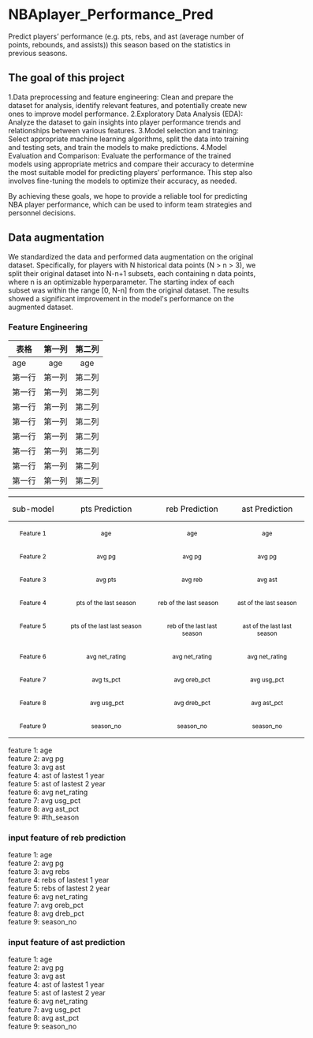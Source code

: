 # NBAplayer_Performance_Pred
Predict players’ performance (e.g. pts, rebs, and ast (average number of points,  rebounds, and assists)) this season based on the statistics in previous seasons.

## The goal of this project
1.Data preprocessing and feature engineering: Clean and prepare the dataset for analysis, identify 
relevant features, and potentially create new ones to improve model performance.
2.Exploratory Data Analysis (EDA): Analyze the dataset to gain insights into player performance 
trends and relationships between various features.
3.Model selection and training: Select appropriate machine learning algorithms, split the data into 
training and testing sets, and train the models to make predictions.
4.Model Evaluation and Comparison: Evaluate the performance of the trained models using 
appropriate metrics and compare their accuracy to determine the most suitable model for predicting 
players’ performance. This step also involves fine-tuning the models to optimize their accuracy, 
as needed.

By achieving these goals, we hope to provide a reliable tool for predicting NBA player 
performance, which can be used to inform team strategies and personnel decisions.
## Data augmentation
We standardized the data and performed data augmentation on the original dataset. 
Specifically, for players with N historical data points (N > n > 3), we split their original dataset 
into N-n+1 subsets, each containing n data points, where n is an optimizable hyperparameter. The 
starting index of each subset was within the range [0, N-n] from the original dataset. The results 
showed a significant improvement in the model's performance on the augmented dataset.
### Feature Engineering
| 表格  | 第一列  | 第二列  |
| --- |:----:|:----:|
|  age  |   age   |   age   |
| 第一行 | 第一列  | 第二列  |
| 第一行 | 第一列  | 第二列  |
| 第一行 | 第一列  | 第二列  |
| 第一行 | 第一列  | 第二列  |
| 第一行 | 第一列  | 第二列  |
| 第一行 | 第一列  | 第二列  |
| 第一行 | 第一列  | 第二列  |
| 第一行 | 第一列  | 第二列  |
<table class="MsoTableGrid" border="1" cellspacing="0" cellpadding="0" width="601" style="width:451.05pt;border-collapse:collapse;border:none;mso-border-top-alt:
 solid windowtext .5pt;mso-border-bottom-alt:solid windowtext .5pt;mso-yfti-tbllook:
 1184;mso-padding-alt:0cm 5.4pt 0cm 5.4pt;mso-border-insidev:none">
 <tbody><tr style="mso-yfti-irow:0;mso-yfti-firstrow:yes;page-break-inside:avoid;
  height:1.0cm">
  <td width="94" style="width:70.85pt;border-top:solid windowtext 1.0pt;
  border-left:none;border-bottom:solid windowtext 1.0pt;border-right:none;
  mso-border-top-alt:solid windowtext .5pt;mso-border-bottom-alt:solid windowtext .5pt;
  padding:0cm 5.4pt 0cm 5.4pt;height:1.0cm">
  <p class="MsoNormal" align="center" style="text-align:center"><span lang="ZH-CN" style="mso-bidi-font-size:10.5pt;line-height:106%;color:black;mso-themecolor:
  text1">sub-model<o:p></o:p></span></p>
  </td>
  <td width="205" style="width:153.6pt;border-top:solid windowtext 1.0pt;
  border-left:none;border-bottom:solid windowtext 1.0pt;border-right:none;
  mso-border-top-alt:solid windowtext .5pt;mso-border-bottom-alt:solid windowtext .5pt;
  padding:0cm 5.4pt 0cm 5.4pt;height:1.0cm">
  <p class="MsoNormal" align="center" style="text-align:center"><span lang="ZH-CN" style="mso-bidi-font-size:10.5pt;line-height:106%;color:black;mso-themecolor:
  text1">pts Prediction<o:p></o:p></span></p>
  </td>
  <td width="151" style="width:113.3pt;border-top:solid windowtext 1.0pt;
  border-left:none;border-bottom:solid windowtext 1.0pt;border-right:none;
  mso-border-top-alt:solid windowtext .5pt;mso-border-bottom-alt:solid windowtext .5pt;
  padding:0cm 5.4pt 0cm 5.4pt;height:1.0cm">
  <p class="MsoNormal" align="center" style="text-align:center"><span lang="ZH-CN" style="mso-bidi-font-size:10.5pt;line-height:106%;color:black;mso-themecolor:
  text1">reb Prediction<o:p></o:p></span></p>
  </td>
  <td width="151" style="width:113.3pt;border-top:solid windowtext 1.0pt;
  border-left:none;border-bottom:solid windowtext 1.0pt;border-right:none;
  mso-border-top-alt:solid windowtext .5pt;mso-border-bottom-alt:solid windowtext .5pt;
  padding:0cm 5.4pt 0cm 5.4pt;height:1.0cm">
  <p class="MsoNormal" align="center" style="text-align:center"><span lang="ZH-CN" style="mso-bidi-font-size:10.5pt;line-height:106%;color:black;mso-themecolor:
  text1">ast Prediction<o:p></o:p></span></p>
  </td>
 </tr>
 <tr style="mso-yfti-irow:1;page-break-inside:avoid;height:14.2pt;mso-height-rule:
  exactly">
  <td width="94" valign="top" style="width:70.85pt;border:none;mso-border-top-alt:
  solid windowtext .5pt;padding:0cm 5.4pt 0cm 5.4pt;height:14.2pt;mso-height-rule:
  exactly">
  <p class="BodyText1" align="center" style="margin-left:0cm;text-align:center;
  line-height:normal"><span lang="ZH-CN" style="font-size:9.0pt;color:black;
  mso-themecolor:text1">Feature 1</span><span lang="ZH-CN" style="font-size:10.0pt;
  font-family:&quot;Times New Roman Regular&quot;;mso-bidi-font-family:&quot;Times New Roman Regular&quot;;
  color:black"><o:p></o:p></span></p>
  </td>
  <td width="205" valign="top" style="width:153.6pt;border:none;mso-border-top-alt:
  solid windowtext .5pt;padding:0cm 5.4pt 0cm 5.4pt;height:14.2pt;mso-height-rule:
  exactly">
  <p class="BodyText1" align="center" style="margin-left:0cm;text-align:center;
  line-height:normal"><span lang="ZH-CN" style="font-size:9.0pt;color:black;
  mso-themecolor:text1">age</span><span lang="EN-US" style="font-size:10.0pt;
  font-family:&quot;Times New Roman Regular&quot;;mso-bidi-font-family:&quot;Times New Roman Regular&quot;;
  color:black;mso-ansi-language:EN-US"><o:p></o:p></span></p>
  </td>
  <td width="151" valign="top" style="width:113.3pt;border:none;mso-border-top-alt:
  solid windowtext .5pt;padding:0cm 5.4pt 0cm 5.4pt;height:14.2pt;mso-height-rule:
  exactly">
  <p class="BodyText1" align="center" style="margin-left:0cm;text-align:center;
  line-height:normal"><span lang="ZH-CN" style="font-size:9.0pt;color:black;
  mso-themecolor:text1">age</span><span lang="EN-US" style="font-size:10.0pt;
  font-family:&quot;Times New Roman Regular&quot;;mso-bidi-font-family:&quot;Times New Roman Regular&quot;;
  color:black;mso-ansi-language:EN-US"><o:p></o:p></span></p>
  </td>
  <td width="151" valign="top" style="width:113.3pt;border:none;mso-border-top-alt:
  solid windowtext .5pt;padding:0cm 5.4pt 0cm 5.4pt;height:14.2pt;mso-height-rule:
  exactly">
  <p class="BodyText1" align="center" style="margin-left:0cm;text-align:center;
  line-height:normal"><span lang="ZH-CN" style="font-size:9.0pt;color:black;
  mso-themecolor:text1">age</span><span lang="ZH-CN" style="font-size:10.0pt;
  font-family:&quot;Times New Roman Regular&quot;;mso-bidi-font-family:&quot;Times New Roman Regular&quot;;
  color:black"><o:p></o:p></span></p>
  </td>
 </tr>
 <tr style="mso-yfti-irow:2;page-break-inside:avoid;height:14.2pt;mso-height-rule:
  exactly">
  <td width="94" valign="top" style="width:70.85pt;border:none;padding:0cm 5.4pt 0cm 5.4pt;
  height:14.2pt;mso-height-rule:exactly">
  <p class="BodyText1" align="center" style="margin-left:0cm;text-align:center;
  line-height:normal"><span lang="ZH-CN" style="font-size:9.0pt;color:black;
  mso-themecolor:text1">Feature 2</span><span lang="EN-US" style="font-size:10.0pt;
  font-family:&quot;Times New Roman Regular&quot;;mso-bidi-font-family:&quot;Times New Roman Regular&quot;;
  color:black;mso-ansi-language:EN-US"><o:p></o:p></span></p>
  </td>
  <td width="205" valign="top" style="width:153.6pt;border:none;padding:0cm 5.4pt 0cm 5.4pt;
  height:14.2pt;mso-height-rule:exactly">
  <p class="BodyText1" align="center" style="margin-left:0cm;text-align:center;
  line-height:normal"><span lang="ZH-CN" style="font-size:9.0pt;color:black;
  mso-themecolor:text1">avg pg</span><span lang="EN-US" style="font-size:10.0pt;
  font-family:&quot;Times New Roman Regular&quot;;mso-bidi-font-family:&quot;Times New Roman Regular&quot;;
  color:black;mso-ansi-language:EN-US"><o:p></o:p></span></p>
  </td>
  <td width="151" valign="top" style="width:113.3pt;border:none;padding:0cm 5.4pt 0cm 5.4pt;
  height:14.2pt;mso-height-rule:exactly">
  <p class="BodyText1" align="center" style="margin-left:0cm;text-align:center;
  line-height:normal"><span lang="ZH-CN" style="font-size:9.0pt;color:black;
  mso-themecolor:text1">avg pg</span><span lang="EN-US" style="font-size:10.0pt;
  font-family:&quot;Times New Roman Regular&quot;;mso-bidi-font-family:&quot;Times New Roman Regular&quot;;
  color:black;mso-ansi-language:EN-US"><o:p></o:p></span></p>
  </td>
  <td width="151" valign="top" style="width:113.3pt;border:none;padding:0cm 5.4pt 0cm 5.4pt;
  height:14.2pt;mso-height-rule:exactly">
  <p class="BodyText1" align="center" style="margin-left:0cm;text-align:center;
  line-height:normal"><span lang="ZH-CN" style="font-size:9.0pt;color:black;
  mso-themecolor:text1">avg pg</span><span lang="EN-US" style="font-size:10.0pt;
  font-family:&quot;Times New Roman Regular&quot;;mso-bidi-font-family:&quot;Times New Roman Regular&quot;;
  color:black;mso-ansi-language:EN-US"><o:p></o:p></span></p>
  </td>
 </tr>
 <tr style="mso-yfti-irow:3;page-break-inside:avoid;height:14.2pt;mso-height-rule:
  exactly">
  <td width="94" valign="top" style="width:70.85pt;border:none;padding:0cm 5.4pt 0cm 5.4pt;
  height:14.2pt;mso-height-rule:exactly">
  <p class="BodyText1" align="center" style="margin-left:0cm;text-align:center;
  line-height:normal"><span lang="ZH-CN" style="font-size:9.0pt;color:black;
  mso-themecolor:text1">Feature 3</span><span lang="EN-US" style="font-size:10.0pt;
  font-family:&quot;Times New Roman Regular&quot;;mso-bidi-font-family:&quot;Times New Roman Regular&quot;;
  color:black;mso-ansi-language:EN-US"><o:p></o:p></span></p>
  </td>
  <td width="205" valign="top" style="width:153.6pt;border:none;padding:0cm 5.4pt 0cm 5.4pt;
  height:14.2pt;mso-height-rule:exactly">
  <p class="BodyText1" align="center" style="margin-left:0cm;text-align:center;
  line-height:normal"><span lang="ZH-CN" style="font-size:9.0pt;color:black;
  mso-themecolor:text1">avg pts</span><span lang="EN-US" style="font-size:10.0pt;
  font-family:&quot;Times New Roman Regular&quot;;mso-bidi-font-family:&quot;Times New Roman Regular&quot;;
  color:black;mso-ansi-language:EN-US"><o:p></o:p></span></p>
  </td>
  <td width="151" valign="top" style="width:113.3pt;border:none;padding:0cm 5.4pt 0cm 5.4pt;
  height:14.2pt;mso-height-rule:exactly">
  <p class="BodyText1" align="center" style="margin-left:0cm;text-align:center;
  line-height:normal"><span lang="ZH-CN" style="font-size:9.0pt;color:black;
  mso-themecolor:text1">avg reb</span><span lang="EN-US" style="font-size:10.0pt;
  font-family:&quot;Times New Roman Regular&quot;;mso-bidi-font-family:&quot;Times New Roman Regular&quot;;
  color:black;mso-ansi-language:EN-US"><o:p></o:p></span></p>
  </td>
  <td width="151" valign="top" style="width:113.3pt;border:none;padding:0cm 5.4pt 0cm 5.4pt;
  height:14.2pt;mso-height-rule:exactly">
  <p class="BodyText1" align="center" style="margin-left:0cm;text-align:center;
  line-height:normal"><span lang="ZH-CN" style="font-size:9.0pt;color:black;
  mso-themecolor:text1">avg ast</span><span lang="EN-US" style="font-size:10.0pt;
  font-family:&quot;Times New Roman Regular&quot;;mso-bidi-font-family:&quot;Times New Roman Regular&quot;;
  color:black;mso-ansi-language:EN-US"><o:p></o:p></span></p>
  </td>
 </tr>
 <tr style="mso-yfti-irow:4;page-break-inside:avoid;height:14.2pt;mso-height-rule:
  exactly">
  <td width="94" valign="top" style="width:70.85pt;border:none;padding:0cm 5.4pt 0cm 5.4pt;
  height:14.2pt;mso-height-rule:exactly">
  <p class="BodyText1" align="center" style="margin-left:0cm;text-align:center;
  line-height:normal"><span lang="ZH-CN" style="font-size:9.0pt;color:black;
  mso-themecolor:text1">Feature 4<o:p></o:p></span></p>
  </td>
  <td width="205" valign="top" style="width:153.6pt;border:none;padding:0cm 5.4pt 0cm 5.4pt;
  height:14.2pt;mso-height-rule:exactly">
  <p class="BodyText1" align="center" style="margin-left:0cm;text-align:center;
  line-height:normal"><span lang="EN-US" style="font-size:9.0pt;color:black;
  mso-themecolor:text1;mso-ansi-language:EN-US">pts of the last season</span><span lang="EN-US" style="font-size:10.0pt;font-family:&quot;Times New Roman Regular&quot;;
  mso-bidi-font-family:&quot;Times New Roman Regular&quot;;color:black;mso-ansi-language:
  EN-US"><o:p></o:p></span></p>
  </td>
  <td width="151" valign="top" style="width:113.3pt;border:none;padding:0cm 5.4pt 0cm 5.4pt;
  height:14.2pt;mso-height-rule:exactly">
  <p class="BodyText1" align="left" style="margin-left:0cm;text-align:left;
  line-height:normal"><span class="SpellE"><span lang="EN-US" style="font-size:
  9.0pt;color:black;mso-themecolor:text1;mso-ansi-language:EN-US">reb</span></span><span lang="EN-US" style="font-size:9.0pt;color:black;mso-themecolor:text1;
  mso-ansi-language:EN-US"> of the last season</span><span lang="EN-US" style="font-size:10.0pt;font-family:&quot;Times New Roman Regular&quot;;mso-bidi-font-family:
  &quot;Times New Roman Regular&quot;;color:black;mso-ansi-language:EN-US"><o:p></o:p></span></p>
  </td>
  <td width="151" valign="top" style="width:113.3pt;border:none;padding:0cm 5.4pt 0cm 5.4pt;
  height:14.2pt;mso-height-rule:exactly">
  <p class="BodyText1" align="center" style="margin-left:0cm;text-align:center;
  line-height:normal"><span class="SpellE"><span lang="EN-US" style="font-size:
  9.0pt;color:black;mso-themecolor:text1;mso-ansi-language:EN-US">ast</span></span><span lang="EN-US" style="font-size:9.0pt;color:black;mso-themecolor:text1;
  mso-ansi-language:EN-US"> of the last season</span><span lang="EN-US" style="font-size:10.0pt;font-family:&quot;Times New Roman Regular&quot;;mso-bidi-font-family:
  &quot;Times New Roman Regular&quot;;color:black;mso-ansi-language:EN-US"><o:p></o:p></span></p>
  </td>
 </tr>
 <tr style="mso-yfti-irow:5;page-break-inside:avoid;height:14.2pt;mso-height-rule:
  exactly">
  <td width="94" valign="top" style="width:70.85pt;border:none;padding:0cm 5.4pt 0cm 5.4pt;
  height:14.2pt;mso-height-rule:exactly">
  <p class="BodyText1" align="center" style="margin-left:0cm;text-align:center;
  line-height:normal"><span lang="ZH-CN" style="font-size:9.0pt;color:black;
  mso-themecolor:text1">Feature 5<o:p></o:p></span></p>
  </td>
  <td width="205" valign="top" style="width:153.6pt;border:none;padding:0cm 5.4pt 0cm 5.4pt;
  height:14.2pt;mso-height-rule:exactly">
  <p class="BodyText1" align="center" style="margin-left:0cm;text-align:center;
  line-height:normal"><span lang="EN-US" style="font-size:9.0pt;color:black;
  mso-themecolor:text1;mso-ansi-language:EN-US">pts of the last <span class="SpellE">last</span> season</span><span lang="EN-US" style="font-size:10.0pt;
  font-family:&quot;Times New Roman Regular&quot;;mso-bidi-font-family:&quot;Times New Roman Regular&quot;;
  color:black;mso-ansi-language:EN-US"><o:p></o:p></span></p>
  </td>
  <td width="151" valign="top" style="width:113.3pt;border:none;padding:0cm 5.4pt 0cm 5.4pt;
  height:14.2pt;mso-height-rule:exactly">
  <p class="BodyText1" align="center" style="margin-left:0cm;text-align:center;
  line-height:normal"><span class="SpellE"><span lang="EN-US" style="font-size:
  9.0pt;color:black;mso-themecolor:text1;mso-ansi-language:EN-US">reb</span></span><span lang="EN-US" style="font-size:9.0pt;color:black;mso-themecolor:text1;
  mso-ansi-language:EN-US"> of the last <span class="SpellE">last</span> season</span><span lang="EN-US" style="font-size:10.0pt;font-family:&quot;Times New Roman Regular&quot;;
  mso-bidi-font-family:&quot;Times New Roman Regular&quot;;color:black;mso-ansi-language:
  EN-US"><o:p></o:p></span></p>
  </td>
  <td width="151" valign="top" style="width:113.3pt;border:none;padding:0cm 5.4pt 0cm 5.4pt;
  height:14.2pt;mso-height-rule:exactly">
  <p class="BodyText1" align="center" style="margin-left:0cm;text-align:center;
  line-height:normal"><span class="SpellE"><span lang="EN-US" style="font-size:
  9.0pt;color:black;mso-themecolor:text1;mso-ansi-language:EN-US">ast</span></span><span lang="EN-US" style="font-size:9.0pt;color:black;mso-themecolor:text1;
  mso-ansi-language:EN-US"> of the last <span class="SpellE">last</span> season</span><span lang="EN-US" style="font-size:10.0pt;font-family:&quot;Times New Roman Regular&quot;;
  mso-bidi-font-family:&quot;Times New Roman Regular&quot;;color:black;mso-ansi-language:
  EN-US"><o:p></o:p></span></p>
  </td>
 </tr>
 <tr style="mso-yfti-irow:6;page-break-inside:avoid;height:14.2pt;mso-height-rule:
  exactly">
  <td width="94" valign="top" style="width:70.85pt;border:none;padding:0cm 5.4pt 0cm 5.4pt;
  height:14.2pt;mso-height-rule:exactly">
  <p class="BodyText1" align="center" style="margin-left:0cm;text-align:center;
  line-height:normal"><span lang="ZH-CN" style="font-size:9.0pt;color:black;
  mso-themecolor:text1">Feature 6<o:p></o:p></span></p>
  </td>
  <td width="205" valign="top" style="width:153.6pt;border:none;padding:0cm 5.4pt 0cm 5.4pt;
  height:14.2pt;mso-height-rule:exactly">
  <p class="BodyText1" align="center" style="margin-left:0cm;text-align:center;
  line-height:normal"><span lang="ZH-CN" style="font-size:9.0pt;color:black;
  mso-themecolor:text1">avg net_rating</span><span lang="EN-US" style="font-size:
  10.0pt;font-family:&quot;Times New Roman Regular&quot;;mso-bidi-font-family:&quot;Times New Roman Regular&quot;;
  color:black;mso-ansi-language:EN-US"><o:p></o:p></span></p>
  </td>
  <td width="151" valign="top" style="width:113.3pt;border:none;padding:0cm 5.4pt 0cm 5.4pt;
  height:14.2pt;mso-height-rule:exactly">
  <p class="BodyText1" align="center" style="margin-left:0cm;text-align:center;
  line-height:normal"><span lang="ZH-CN" style="font-size:9.0pt;color:black;
  mso-themecolor:text1">avg net_rating</span><span lang="ZH-CN" style="font-size:
  10.0pt;font-family:&quot;Times New Roman Regular&quot;;mso-bidi-font-family:&quot;Times New Roman Regular&quot;;
  color:black"><o:p></o:p></span></p>
  </td>
  <td width="151" valign="top" style="width:113.3pt;border:none;padding:0cm 5.4pt 0cm 5.4pt;
  height:14.2pt;mso-height-rule:exactly">
  <p class="BodyText1" align="center" style="margin-left:0cm;text-align:center;
  line-height:normal"><span lang="ZH-CN" style="font-size:9.0pt;color:black;
  mso-themecolor:text1">avg net_rating</span><span lang="EN-US" style="font-size:
  10.0pt;font-family:&quot;Times New Roman Regular&quot;;mso-bidi-font-family:&quot;Times New Roman Regular&quot;;
  color:black;mso-ansi-language:EN-US"><o:p></o:p></span></p>
  </td>
 </tr>
 <tr style="mso-yfti-irow:7;page-break-inside:avoid;height:14.2pt;mso-height-rule:
  exactly">
  <td width="94" valign="top" style="width:70.85pt;border:none;padding:0cm 5.4pt 0cm 5.4pt;
  height:14.2pt;mso-height-rule:exactly">
  <p class="BodyText1" align="center" style="margin-left:0cm;text-align:center;
  line-height:normal"><span lang="ZH-CN" style="font-size:9.0pt;color:black;
  mso-themecolor:text1">Feature 7<o:p></o:p></span></p>
  </td>
  <td width="205" valign="top" style="width:153.6pt;border:none;padding:0cm 5.4pt 0cm 5.4pt;
  height:14.2pt;mso-height-rule:exactly">
  <p class="BodyText1" align="center" style="margin-left:0cm;text-align:center;
  line-height:normal"><span lang="ZH-CN" style="font-size:9.0pt;color:black;
  mso-themecolor:text1">avg ts_pct</span><span lang="EN-US" style="font-size:
  10.0pt;font-family:&quot;Times New Roman Regular&quot;;mso-bidi-font-family:&quot;Times New Roman Regular&quot;;
  color:black;mso-ansi-language:EN-US"><o:p></o:p></span></p>
  </td>
  <td width="151" valign="top" style="width:113.3pt;border:none;padding:0cm 5.4pt 0cm 5.4pt;
  height:14.2pt;mso-height-rule:exactly">
  <p class="BodyText1" align="center" style="margin-left:0cm;text-align:center;
  line-height:normal"><span lang="ZH-CN" style="font-size:9.0pt;color:black;
  mso-themecolor:text1">avg oreb_pct</span><span lang="EN-US" style="font-size:
  10.0pt;font-family:&quot;Times New Roman Regular&quot;;mso-bidi-font-family:&quot;Times New Roman Regular&quot;;
  color:black;mso-ansi-language:EN-US"><o:p></o:p></span></p>
  </td>
  <td width="151" valign="top" style="width:113.3pt;border:none;padding:0cm 5.4pt 0cm 5.4pt;
  height:14.2pt;mso-height-rule:exactly">
  <p class="BodyText1" align="center" style="margin-left:0cm;text-align:center;
  line-height:normal"><span lang="ZH-CN" style="font-size:9.0pt;color:black;
  mso-themecolor:text1">avg usg_pct</span><span lang="EN-US" style="font-size:
  10.0pt;font-family:&quot;Times New Roman Regular&quot;;mso-bidi-font-family:&quot;Times New Roman Regular&quot;;
  color:black;mso-ansi-language:EN-US"><o:p></o:p></span></p>
  </td>
 </tr>
 <tr style="mso-yfti-irow:8;page-break-inside:avoid;height:14.2pt;mso-height-rule:
  exactly">
  <td width="94" valign="top" style="width:70.85pt;border:none;padding:0cm 5.4pt 0cm 5.4pt;
  height:14.2pt;mso-height-rule:exactly">
  <p class="BodyText1" align="center" style="margin-left:0cm;text-align:center;
  line-height:normal"><span lang="ZH-CN" style="font-size:9.0pt;color:black;
  mso-themecolor:text1">Feature 8<o:p></o:p></span></p>
  </td>
  <td width="205" valign="top" style="width:153.6pt;border:none;padding:0cm 5.4pt 0cm 5.4pt;
  height:14.2pt;mso-height-rule:exactly">
  <p class="BodyText1" align="center" style="margin-left:0cm;text-align:center;
  line-height:normal"><span lang="ZH-CN" style="font-size:9.0pt;color:black;
  mso-themecolor:text1"><span style="mso-spacerun:yes">&nbsp;</span>avg usg_pct</span><span lang="EN-US" style="font-size:10.0pt;font-family:&quot;Times New Roman Regular&quot;;
  mso-bidi-font-family:&quot;Times New Roman Regular&quot;;color:black;mso-ansi-language:
  EN-US"><o:p></o:p></span></p>
  </td>
  <td width="151" valign="top" style="width:113.3pt;border:none;padding:0cm 5.4pt 0cm 5.4pt;
  height:14.2pt;mso-height-rule:exactly">
  <p class="BodyText1" align="center" style="margin-left:0cm;text-align:center;
  line-height:normal"><span lang="ZH-CN" style="font-size:9.0pt;color:black;
  mso-themecolor:text1">avg dreb_pct</span><span lang="EN-US" style="font-size:
  10.0pt;font-family:&quot;Times New Roman Regular&quot;;mso-bidi-font-family:&quot;Times New Roman Regular&quot;;
  color:black;mso-ansi-language:EN-US"><o:p></o:p></span></p>
  </td>
  <td width="151" valign="top" style="width:113.3pt;border:none;padding:0cm 5.4pt 0cm 5.4pt;
  height:14.2pt;mso-height-rule:exactly">
  <p class="BodyText1" align="center" style="margin-left:0cm;text-align:center;
  line-height:normal"><span lang="ZH-CN" style="font-size:9.0pt;color:black;
  mso-themecolor:text1">avg ast_pct</span><span lang="EN-US" style="font-size:
  10.0pt;font-family:&quot;Times New Roman Regular&quot;;mso-bidi-font-family:&quot;Times New Roman Regular&quot;;
  color:black;mso-ansi-language:EN-US"><o:p></o:p></span></p>
  </td>
 </tr>
 <tr style="mso-yfti-irow:9;mso-yfti-lastrow:yes;page-break-inside:avoid;
  height:14.2pt;mso-height-rule:exactly">
  <td width="94" valign="top" style="width:70.85pt;border:none;border-bottom:solid windowtext 1.0pt;
  mso-border-bottom-alt:solid windowtext .5pt;padding:0cm 5.4pt 0cm 5.4pt;
  height:14.2pt;mso-height-rule:exactly">
  <p class="BodyText1" align="center" style="margin-left:0cm;text-align:center;
  line-height:normal"><span lang="ZH-CN" style="font-size:9.0pt;color:black;
  mso-themecolor:text1">Feature 9<o:p></o:p></span></p>
  </td>
  <td width="205" valign="top" style="width:153.6pt;border:none;border-bottom:solid windowtext 1.0pt;
  mso-border-bottom-alt:solid windowtext .5pt;padding:0cm 5.4pt 0cm 5.4pt;
  height:14.2pt;mso-height-rule:exactly">
  <p class="BodyText1" align="center" style="margin-left:0cm;text-align:center;
  line-height:normal"><span lang="ZH-CN" style="font-size:9.0pt;color:black;
  mso-themecolor:text1">season_no</span><span lang="EN-US" style="font-size:10.0pt;
  font-family:&quot;Times New Roman Regular&quot;;mso-bidi-font-family:&quot;Times New Roman Regular&quot;;
  color:black;mso-ansi-language:EN-US"><o:p></o:p></span></p>
  </td>
  <td width="151" valign="top" style="width:113.3pt;border:none;border-bottom:solid windowtext 1.0pt;
  mso-border-bottom-alt:solid windowtext .5pt;padding:0cm 5.4pt 0cm 5.4pt;
  height:14.2pt;mso-height-rule:exactly">
  <p class="BodyText1" align="center" style="margin-left:0cm;text-align:center;
  line-height:normal"><span lang="ZH-CN" style="font-size:9.0pt;color:black;
  mso-themecolor:text1">season_no</span><span lang="EN-US" style="font-size:10.0pt;
  font-family:&quot;Times New Roman Regular&quot;;mso-bidi-font-family:&quot;Times New Roman Regular&quot;;
  color:black;mso-ansi-language:EN-US"><o:p></o:p></span></p>
  </td>
  <td width="151" valign="top" style="width:113.3pt;border:none;border-bottom:solid windowtext 1.0pt;
  mso-border-bottom-alt:solid windowtext .5pt;padding:0cm 5.4pt 0cm 5.4pt;
  height:14.2pt;mso-height-rule:exactly">
  <p class="BodyText1" align="center" style="margin-left:0cm;text-align:center;
  line-height:normal"><span lang="ZH-CN" style="font-size:9.0pt;color:black;
  mso-themecolor:text1">season_no</span><span lang="EN-US" style="font-size:10.0pt;
  font-family:&quot;Times New Roman Regular&quot;;mso-bidi-font-family:&quot;Times New Roman Regular&quot;;
  color:black;mso-ansi-language:EN-US"><o:p></o:p></span></p>
  </td>
 </tr>
</tbody></table>

feature 1: age    
feature 2: avg pg  
feature 3: avg ast  
feature 4: ast of lastest 1 year  
feature 5: ast of lastest 2 year  
feature 6: avg net_rating  
feature 7: avg usg_pct  
feature 8: avg ast_pct  
feature 9: #th_season

### input feature of reb prediction
feature 1: age    
feature 2: avg pg  
feature 3: avg rebs  
feature 4: rebs of lastest 1 year  
feature 5: rebs of lastest 2 year  
feature 6: avg net_rating  
feature 7: avg oreb_pct  
feature 8: avg dreb_pct  
feature 9: season_no

### input feature of ast prediction
feature 1: age    
feature 2: avg pg  
feature 3: avg ast  
feature 4: ast of lastest 1 year  
feature 5: ast of lastest 2 year  
feature 6: avg net_rating  
feature 7: avg usg_pct  
feature 8: avg ast_pct  
feature 9: season_no
